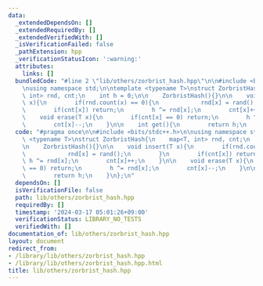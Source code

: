 ```yaml
---
data:
  _extendedDependsOn: []
  _extendedRequiredBy: []
  _extendedVerifiedWith: []
  _isVerificationFailed: false
  _pathExtension: hpp
  _verificationStatusIcon: ':warning:'
  attributes:
    links: []
  bundledCode: "#line 2 \"lib/others/zorbrist_hash.hpp\"\n\n#include <bits/stdc++.h>\n\
    \nusing namespace std;\n\ntemplate <typename T>\nstruct ZorbristHash{\n    map<T,\
    \ int> rnd, cnt;\n    int h = 0;\n\n    ZorbristHash(){}\n\n    void insert(T\
    \ x){\n        if(rnd.count(x) == 0){\n            rnd[x] = rand();\n        }\n\
    \        if(cnt[x]) return;\n        h ^= rnd[x];\n        cnt[x]++;\n    }\n\n\
    \    void erase(T x){\n        if(cnt[x] == 0) return;\n        h ^= rnd[x];\n\
    \        cnt[x]--;\n    }\n\n    int get(){\n        return h;\n    }\n};\n"
  code: "#pragma once\n\n#include <bits/stdc++.h>\n\nusing namespace std;\n\ntemplate\
    \ <typename T>\nstruct ZorbristHash{\n    map<T, int> rnd, cnt;\n    int h = 0;\n\
    \n    ZorbristHash(){}\n\n    void insert(T x){\n        if(rnd.count(x) == 0){\n\
    \            rnd[x] = rand();\n        }\n        if(cnt[x]) return;\n       \
    \ h ^= rnd[x];\n        cnt[x]++;\n    }\n\n    void erase(T x){\n        if(cnt[x]\
    \ == 0) return;\n        h ^= rnd[x];\n        cnt[x]--;\n    }\n\n    int get(){\n\
    \        return h;\n    }\n};\n"
  dependsOn: []
  isVerificationFile: false
  path: lib/others/zorbrist_hash.hpp
  requiredBy: []
  timestamp: '2024-03-17 05:01:26+09:00'
  verificationStatus: LIBRARY_NO_TESTS
  verifiedWith: []
documentation_of: lib/others/zorbrist_hash.hpp
layout: document
redirect_from:
- /library/lib/others/zorbrist_hash.hpp
- /library/lib/others/zorbrist_hash.hpp.html
title: lib/others/zorbrist_hash.hpp
---
```

